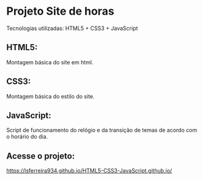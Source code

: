 # Projeto Site de horas

Tecnologias utilizadas: HTML5 + CSS3 + JavaScript

## HTML5:
Montagem básica do site em html.

## CSS3:
Montagem básica do estilo do site.

## JavaScript:
Script de funcionamento do relógio e da transição de temas de acordo com o horário do dia.

## Acesse o projeto: 
 https://lsferreira934.github.io/HTML5-CSS3-JavaScript.github.io/
